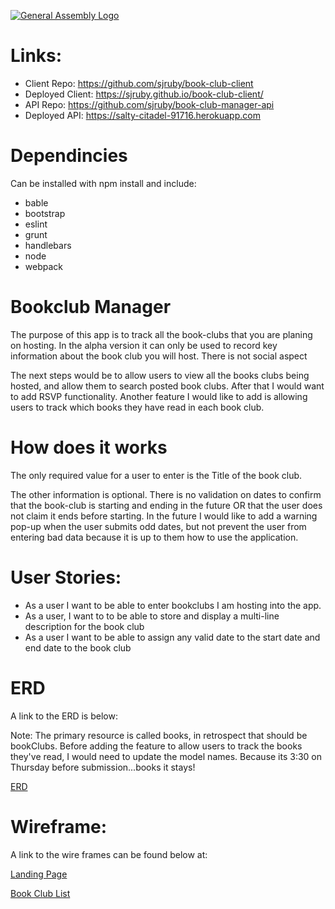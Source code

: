 [![General Assembly Logo](https://camo.githubusercontent.com/1a91b05b8f4d44b5bbfb83abac2b0996d8e26c92/687474703a2f2f692e696d6775722e636f6d2f6b6538555354712e706e67)](https://generalassemb.ly/education/web-development-immersive)

# Links:

- Client Repo: https://github.com/sjruby/book-club-client
- Deployed Client: https://sjruby.github.io/book-club-client/
- API Repo: https://github.com/sjruby/book-club-manager-api
- Deployed API:  https://salty-citadel-91716.herokuapp.com


# Dependincies

Can be installed with npm install and include:

- bable
- bootstrap
- eslint
- grunt
- handlebars
- node
- webpack

# Bookclub Manager
The purpose of this app is to track all the book-clubs that you are planing on hosting.  In the alpha version it can only be used to record key information about the book club you will host.  There is not social aspect

The next steps would be to allow users to view all the books clubs being hosted, and allow them to search posted book clubs.  After that I would want to add RSVP functionality.  Another feature I would like to add is allowing users to track which books they have read in each book club.

# How does it works
The only required value for a user to enter is the Title of the book club.

The other information is optional.  There is no validation on dates to confirm that the book-club is starting and ending in the future OR that the user does not claim it ends before starting. In the future I would like to add a warning pop-up when the user submits odd dates, but not prevent the user from entering bad data because it is up to them how to use the application.

# User Stories:
- As a user I want to be able to enter bookclubs I am hosting into the app.
- As a user, I want to to be able to store and display a multi-line description for the book club
- As a user I want to be able to assign any valid date to the start date and end date to the book club

# ERD

A link to the ERD is below:

Note: The primary resource is called books, in retrospect that should be bookClubs.  Before adding the feature to allow users to track the books they've read, I would need to update the model names.  Because its 3:30 on Thursday before submission...books it stays!

[ERD](http://i.imgur.com/vX1mcmn.jpg)

# Wireframe:
A link to the wire frames can be found below at:

[Landing Page](http://i.imgur.com/Je4FNW5.jpg)

[Book Club List](http://i.imgur.com/LTBlP6x.jpg)
